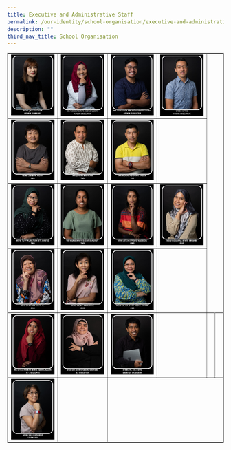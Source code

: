 ```yaml
---
title: Executive and Administrative Staff
permalink: /our-identity/school-organisation/executive-and-administrative-staff/
description: ""
third_nav_title: School Organisation
---
```

<table style="border-collapse: collapse; width: 100%;" border="1">
<tbody>
<tr>
<td style="width: 25%;"><img src="/images/eas1.jpg"></td>
<td style="width: 25%;"><img src="/images/eas2.jpg"></td>
<td style="width: 25%;"><img src="/images/eas3.jpg"></td>
<td style="width: 25%;"><img src="/images/eas4.jpg"></td>
</tr>
<tr>
<td style="width: 25%;"><img src="/images/eas6.jpg"></td>
<td style="width: 25%;"><img src="/images/eas7.jpg"></td>
<td style="width: 25%;"><img src="/images/eas8.jpg"></td>
<td style="width: 25%;"> </td>
</tr>
<tr>
<td style="width: 25%;"><img src="/images/eas9.jpg"></td>
<td style="width: 25%;"><img src="/images/eas10.jpg"></td>
<td style="width: 25%;"><img src="/images/eas11.jpg"></td>
<td style="width: 25%;"><img src="/images/eas12.jpg"></td>
</tr>
<tr>
<td style="width: 25%;"><img src="/images/eas13.jpg"></td>
<td style="width: 25%;"><img src="/images/eas14.jpg"></td>
<td style="width: 25%;"><img src="/images/eas15.jpg"></td>
<td style="width: 25%;">&nbsp;</td>
</tr>
<tr>
<td style="width: 25%;"><img src="/images/eas16.jpg"></td>
	<td style="width: 25%;"><img src="/images/ictexecutive.jpg"></td>
<td style="width: 25%;"><img src="/images/eas18.jpg"></td>
	
<td style="width: 25%;">&nbsp;</td>
<td style="width: 25%;">&nbsp;</td>
<td style="width: 25%;">&nbsp;</td>
</tr>
<tr>
<td style="width: 25%;"><img src="/images/eas19.jpg"></td>
<td style="width: 25%;">&nbsp;</td>
</tr>
</tbody>
</table>